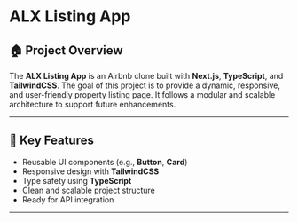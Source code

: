 # ALX Listing App

## 🏠 Project Overview
The **ALX Listing App** is an Airbnb clone built with **Next.js**, **TypeScript**, and **TailwindCSS**. The goal of this project is to provide a dynamic, responsive, and user-friendly property listing page. It follows a modular and scalable architecture to support future enhancements.

---

## 🚀 Key Features
- Reusable UI components (e.g., **Button**, **Card**)
- Responsive design with **TailwindCSS**
- Type safety using **TypeScript**
- Clean and scalable project structure
- Ready for API integration

---
